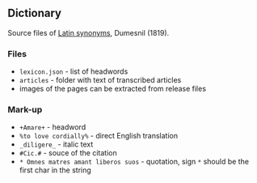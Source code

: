 ## Dictionary

Source files of [Latin synonyms](https://latin-dict.github.io/dictionaries/Dumesnil1819.html), Dumesnil (1819).

### Files

* `lexicon.json` - list of headwords
* `articles` - folder with text of transcribed articles
* images of the pages can be extracted from release files


### Mark-up

* `+Amare+` - headword
* `%to love cordially%` - direct English translation
* `_diligere_` - italic text
* `#Cic.#` - souce of the citation
* `* Omnes matres amant liberos suos` - quotation, sign `*` should be the first char in the string
